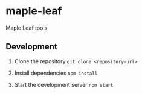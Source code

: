 # maple-leaf
Maple Leaf tools

## Development

1. Clone the repository
    `git clone <repository-url>`

2. Install dependencies
    `npm install`

3. Start the development server
    `npm start`
